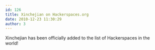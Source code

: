 ```yaml
---
id: 126
title: Xinchejian on Hackerspaces.org
date: 2010-12-23 11:30:29
author: 3
---
```


Xinchejian has been officially added to the list of Hackerspaces in the world!